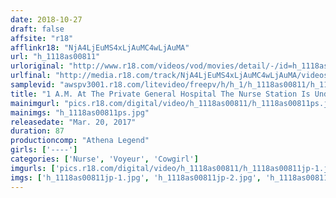 ```yaml
---
date: 2018-10-27
draft: false
affsite: "r18"
afflinkr18: "NjA4LjEuMS4xLjAuMC4wLjAuMA"
url: "h_1118as00811"
urloriginal: "http://www.r18.com/videos/vod/movies/detail/-/id=h_1118as00811"
urlfinal: "http://media.r18.com/track/NjA4LjEuMS4xLjAuMC4wLjAuMA/videos/vod/movies/detail/-/id=h_1118as00811"
samplevid: "awspv3001.r18.com/litevideo/freepv/h/h_1/h_1118as00811/h_1118as00811_dmb_s.mp4"
title: "1 A.M. At The Private General Hospital The Nurse Station Is Under Attack The Secret Buried In The Security Camera Tapes"
mainimgurl: "pics.r18.com/digital/video/h_1118as00811/h_1118as00811ps.jpg"
mainimgs: "h_1118as00811ps.jpg"
releasedate: "Mar. 20, 2017"
duration: 87
productioncomp: "Athena Legend"
girls: ['----']
categories: ['Nurse', 'Voyeur', 'Cowgirl']
imgurls: ['pics.r18.com/digital/video/h_1118as00811/h_1118as00811jp-1.jpg', 'pics.r18.com/digital/video/h_1118as00811/h_1118as00811jp-2.jpg', 'pics.r18.com/digital/video/h_1118as00811/h_1118as00811jp-3.jpg', 'pics.r18.com/digital/video/h_1118as00811/h_1118as00811jp-4.jpg', 'pics.r18.com/digital/video/h_1118as00811/h_1118as00811jp-5.jpg', 'pics.r18.com/digital/video/h_1118as00811/h_1118as00811jp-6.jpg', 'pics.r18.com/digital/video/h_1118as00811/h_1118as00811jp-7.jpg', 'pics.r18.com/digital/video/h_1118as00811/h_1118as00811jp-8.jpg', 'pics.r18.com/digital/video/h_1118as00811/h_1118as00811jp-9.jpg', 'pics.r18.com/digital/video/h_1118as00811/h_1118as00811jp-10.jpg', 'pics.r18.com/digital/video/h_1118as00811/h_1118as00811jp-11.jpg', 'pics.r18.com/digital/video/h_1118as00811/h_1118as00811jp-12.jpg', 'pics.r18.com/digital/video/h_1118as00811/h_1118as00811jp-13.jpg', 'pics.r18.com/digital/video/h_1118as00811/h_1118as00811jp-14.jpg', 'pics.r18.com/digital/video/h_1118as00811/h_1118as00811jp-15.jpg', 'pics.r18.com/digital/video/h_1118as00811/h_1118as00811jp-16.jpg', 'pics.r18.com/digital/video/h_1118as00811/h_1118as00811jp-17.jpg', 'pics.r18.com/digital/video/h_1118as00811/h_1118as00811jp-18.jpg', 'pics.r18.com/digital/video/h_1118as00811/h_1118as00811jp-19.jpg', 'pics.r18.com/digital/video/h_1118as00811/h_1118as00811jp-20.jpg']
imgs: ['h_1118as00811jp-1.jpg', 'h_1118as00811jp-2.jpg', 'h_1118as00811jp-3.jpg', 'h_1118as00811jp-4.jpg', 'h_1118as00811jp-5.jpg', 'h_1118as00811jp-6.jpg', 'h_1118as00811jp-7.jpg', 'h_1118as00811jp-8.jpg', 'h_1118as00811jp-9.jpg', 'h_1118as00811jp-10.jpg', 'h_1118as00811jp-11.jpg', 'h_1118as00811jp-12.jpg', 'h_1118as00811jp-13.jpg', 'h_1118as00811jp-14.jpg', 'h_1118as00811jp-15.jpg', 'h_1118as00811jp-16.jpg', 'h_1118as00811jp-17.jpg', 'h_1118as00811jp-18.jpg', 'h_1118as00811jp-19.jpg', 'h_1118as00811jp-20.jpg']
---
```

